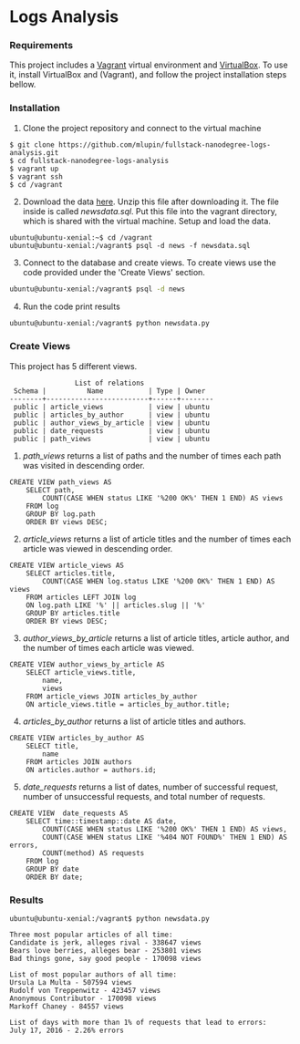 # Logs Analysis

### Requirements

This project includes a [Vagrant](https://www.vagrantup.com/) virtual environment and [VirtualBox](https://www.virtualbox.org/). To use it, install VirtualBox and (Vagrant), and follow the project installation steps bellow.

### Installation

1. Clone the project repository and connect to the virtual machine
```
$ git clone https://github.com/mlupin/fullstack-nanodegree-logs-analysis.git
$ cd fullstack-nanodegree-logs-analysis
$ vagrant up
$ vagrant ssh
$ cd /vagrant
```
2. Download the data [here](https://d17h27t6h515a5.cloudfront.net/topher/2016/August/57b5f748_newsdata/newsdata.zip). Unzip this file after downloading it. The file inside is called *newsdata.sql*. Put this file into the vagrant directory, which is shared with the virtual machine. Setup and load the data.
```
ubuntu@ubuntu-xenial:~$ cd /vagrant
ubuntu@ubuntu-xenial:/vagrant$ psql -d news -f newsdata.sql
```
3. Connect to the database and create views. To create views use the code provided under the 'Create Views' section.
```sh
ubuntu@ubuntu-xenial:/vagrant$ psql -d news
```
4. Run the code print results
```sh
ubuntu@ubuntu-xenial:/vagrant$ python newsdata.py
```

### Create Views
This project has 5 different views.
```
                List of relations
 Schema |          Name           | Type | Owner  
--------+-------------------------+------+--------
 public | article_views           | view | ubuntu
 public | articles_by_author      | view | ubuntu
 public | author_views_by_article | view | ubuntu
 public | date_requests           | view | ubuntu
 public | path_views              | view | ubuntu
```

1. *path_views* returns a list of paths and the number of times each path was visited in descending order.
```
CREATE VIEW path_views AS
	SELECT path,
		COUNT(CASE WHEN status LIKE '%200 OK%' THEN 1 END) AS views
	FROM log
	GROUP BY log.path
	ORDER BY views DESC;
```
2. *article_views* returns a list of article titles and the number of times each article was viewed in descending order.
```
CREATE VIEW article_views AS
	SELECT articles.title,
		COUNT(CASE WHEN log.status LIKE '%200 OK%' THEN 1 END) AS views
	FROM articles LEFT JOIN log
	ON log.path LIKE '%' || articles.slug || '%'
	GROUP BY articles.title
	ORDER BY views DESC;
```
3. *author_views_by_article* returns a list of article titles, article author, and the number of times each article was viewed.
```
CREATE VIEW author_views_by_article AS
	SELECT article_views.title,
		name,
		views
	FROM article_views JOIN articles_by_author
	ON article_views.title = articles_by_author.title;
```
4. *articles_by_author* returns a list of article titles and authors.
```
CREATE VIEW articles_by_author AS
	SELECT title,
		name
	FROM articles JOIN authors
	ON articles.author = authors.id;
```
5.  *date_requests* returns a list of dates, number of successful request, number of unsuccessful requests, and total number of requests.
```
CREATE VIEW  date_requests AS
	SELECT time::timestamp::date AS date,
		COUNT(CASE WHEN status LIKE '%200 OK%' THEN 1 END) AS views,
		COUNT(CASE WHEN status LIKE '%404 NOT FOUND%' THEN 1 END) AS errors,
		COUNT(method) AS requests
	FROM log
	GROUP BY date
	ORDER BY date;

```
### Results
```
ubuntu@ubuntu-xenial:/vagrant$ python newsdata.py 

Three most popular articles of all time:
Candidate is jerk, alleges rival - 338647 views
Bears love berries, alleges bear - 253801 views
Bad things gone, say good people - 170098 views

List of most popular authors of all time:
Ursula La Multa - 507594 views
Rudolf von Treppenwitz - 423457 views
Anonymous Contributor - 170098 views
Markoff Chaney - 84557 views

List of days with more than 1% of requests that lead to errors:
July 17, 2016 - 2.26% errors
```